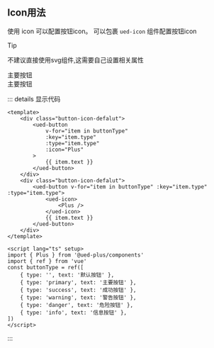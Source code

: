 ## Icon用法

使用 icon 可以配置按钮icon。
可以包裹 `ued-icon` 组件配置按钮icon

> [!TIP]
> 不建议直接使用svg组件,这需要自己设置相关属性

<div class="common-content button-content button-icon">
  <div class="button-icon-defalut">
    <ued-button type="primary" :icon="Plus">
      主要按钮
    </ued-button>
  </div>
  <div class="button-icon-defalut">
   <ued-button type="primary">
      <ued-icon class="ued-icon--left">
        <Plus />
      </ued-icon>
      主要按钮
    </ued-button>
  </div>
</div>

::: details 显示代码

```vue
<template>
	<div class="button-icon-defalut">
		<ued-button
			v-for="item in buttonType"
			:key="item.type"
			:type="item.type"
			:icon="Plus"
		>
			{{ item.text }}
		</ued-button>
	</div>
	<div class="button-icon-defalut">
		<ued-button v-for="item in buttonType" :key="item.type" :type="item.type">
			<ued-icon>
				<Plus />
			</ued-icon>
			{{ item.text }}
		</ued-button>
	</div>
</template>

<script lang="ts" setup>
import { Plus } from '@ued-plus/components'
import { ref } from 'vue'
const buttonType = ref([
	{ type: '', text: '默认按钮' },
	{ type: 'primary', text: '主要按钮' },
	{ type: 'success', text: '成功按钮' },
	{ type: 'warning', text: '警告按钮' },
	{ type: 'danger', text: '危险按钮' },
	{ type: 'info', text: '信息按钮' },
])
</script>
```

:::
